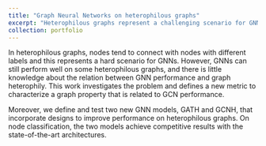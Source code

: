 ```yaml
---
title: "Graph Neural Networks on heterophilous graphs"
excerpt: "Heterophilous graphs represent a challenging scenario for GNNs. In this work, we better characterize the relation between heterophily and GNN performance by defining a new metric. Moreover, we define two new GNN architectures to improve performance on heterophilous graphs, GATH and GCNH."
collection: portfolio
---
```


In heterophilous graphs, nodes tend to connect with nodes with different labels and this represents a hard scenario for GNNs. However, GNNs can still perform well on some heterophilous graphs, and there is little knowledge about the relation between GNN performance and graph heterophily. This work investigates the problem and defines a new metric to characterize a graph property that is related to GCN performance.

Moreover, we define and test two new GNN models, GATH and GCNH, that incorporate designs to improve performance on heterophilous graphs. On node classification, the two models achieve competitive results with the state-of-the-art architectures.
